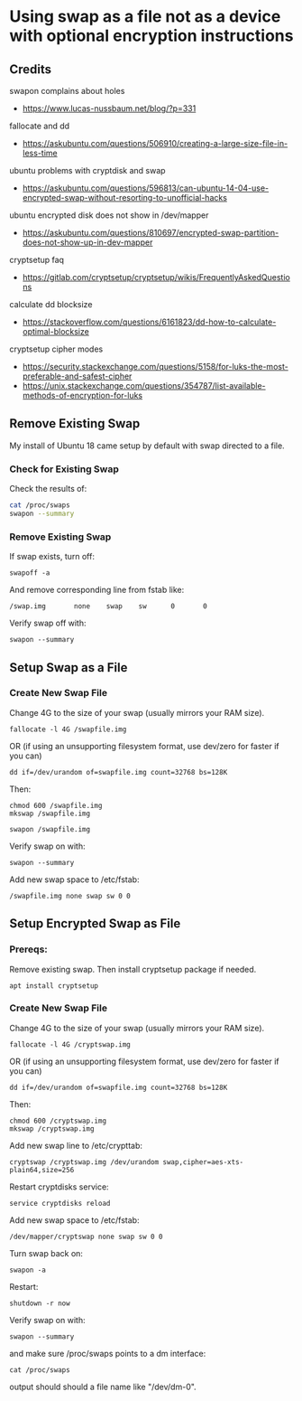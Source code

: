 ﻿Using swap as a file not as a device with optional encryption instructions
================================================

## Credits

swapon complains about holes
- https://www.lucas-nussbaum.net/blog/?p=331

fallocate and dd
- https://askubuntu.com/questions/506910/creating-a-large-size-file-in-less-time

ubuntu problems with cryptdisk and swap
- https://askubuntu.com/questions/596813/can-ubuntu-14-04-use-encrypted-swap-without-resorting-to-unofficial-hacks

ubuntu encrypted disk does not show in /dev/mapper
- https://askubuntu.com/questions/810697/encrypted-swap-partition-does-not-show-up-in-dev-mapper

cryptsetup faq
- https://gitlab.com/cryptsetup/cryptsetup/wikis/FrequentlyAskedQuestions

calculate dd blocksize
- https://stackoverflow.com/questions/6161823/dd-how-to-calculate-optimal-blocksize

cryptsetup cipher modes
- https://security.stackexchange.com/questions/5158/for-luks-the-most-preferable-and-safest-cipher
- https://unix.stackexchange.com/questions/354787/list-available-methods-of-encryption-for-luks

## Remove Existing Swap

My install of Ubuntu 18 came setup by default with swap directed to a file.

### Check for Existing Swap

Check the results of:
```bash
cat /proc/swaps
swapon --summary
```

### Remove Existing Swap

If swap exists, turn off:
```
swapoff -a
```

And remove corresponding line from fstab like:
```
/swap.img       none    swap    sw      0       0
```

Verify swap off with:
```
swapon --summary
```

## Setup Swap as a File

### Create New Swap File

Change 4G to the size of your swap (usually mirrors your RAM size).

```
fallocate -l 4G /swapfile.img
```
OR (if using an unsupporting filesystem format, use dev/zero for faster if you can)
```
dd if=/dev/urandom of=swapfile.img count=32768 bs=128K
```

Then:

```
chmod 600 /swapfile.img
mkswap /swapfile.img
```

```
swapon /swapfile.img
```

Verify swap on with:
```
swapon --summary
```

Add new swap space to /etc/fstab:
```
/swapfile.img none swap sw 0 0
```

## Setup Encrypted Swap as File

### Prereqs:

Remove existing swap. Then install cryptsetup package if needed.

```
apt install cryptsetup
```

### Create New Swap File

Change 4G to the size of your swap (usually mirrors your RAM size).

```
fallocate -l 4G /cryptswap.img
```
OR (if using an unsupporting filesystem format, use dev/zero for faster if you can)
```
dd if=/dev/urandom of=swapfile.img count=32768 bs=128K
```

Then:

```
chmod 600 /cryptswap.img
mkswap /cryptswap.img
```

Add new swap line to /etc/crypttab:
```
cryptswap /cryptswap.img /dev/urandom swap,cipher=aes-xts-plain64,size=256
```

Restart cryptdisks service:
```
service cryptdisks reload
```

Add new swap space to /etc/fstab:
```
/dev/mapper/cryptswap none swap sw 0 0
```

Turn swap back on:
```
swapon -a
```

Restart:
```
shutdown -r now
```

Verify swap on with:
```
swapon --summary
```
and make sure /proc/swaps points to a dm interface:
```
cat /proc/swaps
```
output should should a file name like "/dev/dm-0".